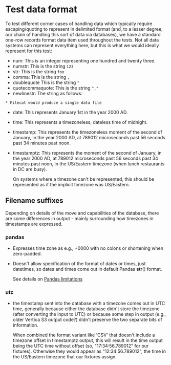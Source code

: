 # Test data format

To test different corner cases of handling data which typically
require escaping/quoting to represent in delimited format (and, to a
lesser degree, our chain of handling this sort of data via databases),
we have a standard one-row records format data item used throughout
the tests.  Not all data systems can represent everything here, but
this is what we would ideally represent for this test:

* num: This is an integer representing one hundred and twenty three.
* numstr: This is the string `123`
* str: This is the string `foo`
* comma: This is the string `,`
* doublequote This is the string `"`
* quotecommaquote: This is the string `","`
* newlinestr: The string as follows:

```* SQL unload would generate multiple files (one for each slice/part)\
* Filecat would produce a single data file
```

* date: This represents January 1st in the year 2000 AD.
* time: This represents a timezoneless, dateless time of midnight.
* timestamp: This represents the timezoneless moment of the second of
  January, in the year 2000 AD, at 789012 microseconds past 56 seconds
  past 34 minutes past noon.
* timestamptz: This represents the moment of the second of January, in
  the year 2000 AD, at 789012 microseconds past 56 seconds past 34
  minutes past noon, in the US/Eastern timezone (when lunch
  restaurants in DC are busy).

  On systems where a timezone can't be represented, this should be
  represented as if the implicit timezone was US/Eastern.

## Filename suffixes

Depending on details of the move and capabilities of the database,
there are some differences in output - mainly surrounding how
timezones in timestamps are expressed.

### pandas

* Expresses time zone as e.g., +0000 with no colons or shortening
  when zero-padded.
* Doesn't allow specification of the format of dates or
  times, just datetimes, so dates and times come out in
  default Pandas __str__() format.

  See details on [Pandas limitations](https://app.asana.com/0/53283930106309/1133167860965681)

### utc

* the timestamp sent into the database with a timezone comes out in
  UTC time, generally because either the database didn't store the
  timezone (after converting the input to UTC) or because some step in
  output (e.g., older Vertica S3 output code?) didn't preserve the two
  separate bits of information.

  When combined the format variant like 'CSV' that doesn't include a
  timezone offset in timestamptz output, this will result in the time
  output being the UTC time without offset (so, "17:34:56.789012" for
  our fixtures).  Otherwise they would appear as "12:34:56.789012",
  the time in the US/Eastern timezone that our fixtures assign.
